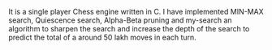 It is a single player Chess engine written in C. I have implemented MIN-MAX search, Quiescence search, Alpha-Beta pruning  and my-search an algorithm to sharpen the search and increase the depth of the search to predict the total of a around 50 lakh moves in each turn.
